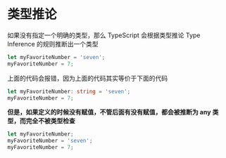 # 类型推论

如果没有指定一个明确的类型，那么 TypeScript 会根据类型推论 Type Inference 的规则推断出一个类型

```typescript
let myFavoriteNumber = 'seven';
myFavoriteNumber = 7;
``` 

上面的代码会报错，因为上面的代码其实等价于下面的代码

```typescript
let myFavoriteNumber: string = 'seven';
myFavoriteNumber = 7;
```

**但是，如果定义的时候没有赋值，不管后面有没有赋值，都会被推断为 any 类型，而完全不被类型检查**

```typescript
let myFavoriteNumber;
myFavoriteNumber = 'seven';
myFavoriteNumber = 7;
```
